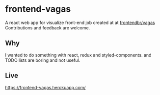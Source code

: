 # frontend-vagas

A react web app for visualize front-end job created at at [frontendbr/vagas](https://github.com/frontendbr/vagas)
Contributions and feedback are welcome.

## Why

I wanted to do something with react, redux and styled-components.
and TODO lists are boring and not useful.

## Live

https://frontend-vagas.herokuapp.com/
